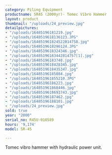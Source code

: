 ```yaml
---
category: Piling Equipment
productname: SR45 (2000yr)- Tomec Vibro Hammer
layout: product
thumbnail: "/uploads/24_preview.jpg"
detailpictures:
- "/uploads/16485196181219.jpg"
- "/uploads/1648519618136123.JPG"
- "/uploads/164851961824522814758.jpg"
- "/uploads/1648519618296124.JPG"
- "/uploads/1648519618324346.jpg"
- "/uploads/16485196183442814757[1].jpg"
- "/uploads/16485196183748.jpg"
- "/uploads/1648519618428345.jpg"
- "/uploads/1648519618435347.jpg"
- "/uploads/16485196185084.jpg"
- "/uploads/164851961855210.JPG"
- "/uploads/16485196186223.jpg"
- "/uploads/164851961868446.jpg"
- "/uploads/1648519618693743.jpg"
- "/uploads/16485196187462.jpg"
- "/uploads/16485196188101.jpg"
- "/uploads/24_preview.jpg"
sold: true
year: "2000"
serial_no: R45U-010589
hours: '9,174'
model: SR-45

---
```

Tomec vibro hammer with hydraulic power unit.